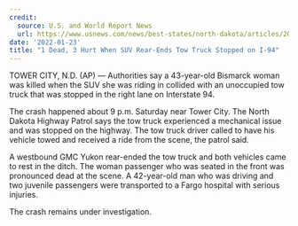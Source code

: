 ```yaml
---
credit:
  source: U.S. and World Report News
  url: https://www.usnews.com/news/best-states/north-dakota/articles/2022-01-23/1-dead-3-hurt-when-suv-rear-ends-tow-truck-stopped-on-i-94
date: '2022-01-23'
title: "1 Dead, 3 Hurt When SUV Rear-Ends Tow Truck Stopped on I-94"
---
```

TOWER CITY, N.D. (AP) — Authorities say a 43-year-old Bismarck woman was killed when the SUV she was riding in collided with an unoccupied tow truck that was stopped in the right lane on Interstate 94.

The crash happened about 9 p.m. Saturday near Tower City. The North Dakota Highway Patrol says the tow truck experienced a mechanical issue and was stopped on the highway. The tow truck driver called to have his vehicle towed and received a ride from the scene, the patrol said.

A westbound GMC Yukon rear-ended the tow truck and both vehicles came to rest in the ditch. The woman passenger who was seated in the front was pronounced dead at the scene. A 42-year-old man who was driving and two juvenile passengers were transported to a Fargo hospital with serious injuries.

The crash remains under investigation.
